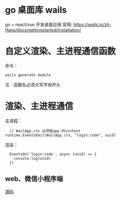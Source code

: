# go 桌面库 wails
go + react/vue 开发桌面应用
官网: https://wails.io/zh-Hans/docs/gettingstarted/installation/

# 自定义渲染、主进程通信函数
命令：
```
wails generate module

```
注：函数名必须大写字母开头

# 渲染、主进程通信
主进程：
```
  // WailApp.ctx 必须是app 的content
runtime.EventsEmit(WailApp.ctx, "login:code", uuid)

```
渲染：
```
  EventsOn('login:code', async (unid) => {
    console.log(unid)
  })

```

## web、微信小程序端
[源码](https://github.com/WtecHtec/app-auto-wechat)

